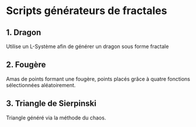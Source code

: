 # Scripts générateurs de fractales
## 1. Dragon
Utilise un L-Système afin de générer un dragon sous forme fractale
## 2. Fougère
Amas de points formant une fougère, points placés grâce à quatre fonctions sélectionnées aléatoirement.
## 3. Triangle de Sierpinski
Triangle généré via la méthode du chaos.
